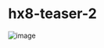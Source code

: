 # hx8-teaser-2

![image](https://github.com/Jimmy01240397/CTF-writeup/assets/57281249/01e6badf-fba0-4053-b0f2-e2f37537ff1b)
